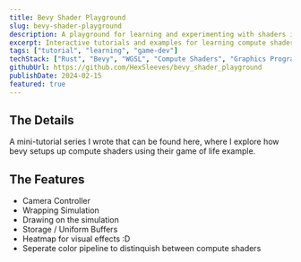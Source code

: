 ```yaml
---
title: Bevy Shader Playground
slug: bevy-shader-playground
description: A playground for learning and experimenting with shaders in Bevy
excerpt: Interactive tutorials and examples for learning compute shaders and rendering pipelines in Bevy
tags: ["tutorial", "learning", "game-dev"]
techStack: ["Rust", "Bevy", "WGSL", "Compute Shaders", "Graphics Programming"]
githubUrl: https://github.com/HexSleeves/bevy_shader_playground
publishDate: 2024-02-15
featured: true
---
```


## The Details

A mini-tutorial series I wrote that can be found here, where I explore how bevy setups up compute shaders using their game of life example.

## The Features

- Camera Controller
- Wrapping Simulation
- Drawing on the simulation
- Storage / Uniform Buffers
- Heatmap for visual effects :D
- Seperate color pipeline to distinquish between compute shaders
